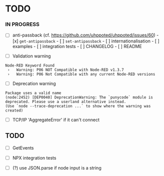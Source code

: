# TODO

### IN PROGRESS

- [ ] anti-passback (cf. https://github.com/uhppoted/uhppoted/issues/60)
      - [x] `get-antipassback`
      - [ ] `set-antipassback`
      - [ ] internationalisation
      - [ ] examples
      - [ ] integration tests
      - [ ] CHANGELOG
      - [ ] README

- [ ] Validation warning
```
Node-RED Keyword Found
 ›   Warning: P06 NOT Compatible with Node-RED v1.3.7
 ›   Warning: P06 Not Compatible with any current Node-RED versions
```

- [ ] Deprecation warning
```
Package uses a valid name
(node:2452) [DEP0040] DeprecationWarning: The `punycode` module is deprecated. Please use a userland alternative instead.
(Use `node --trace-deprecation ...` to show where the warning was created)
```

- [ ] TCP/IP 'AggregateError' if it can't connect

## TODO

- [ ] GetEvents
- [ ] NPX integration tests
- [ ] (?) use JSON.parse if node input is a string

